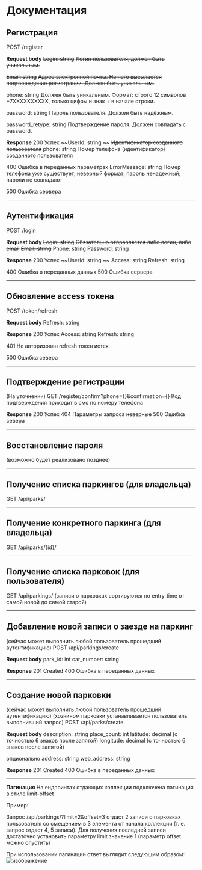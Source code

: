 # Документация

## Регистрация
POST /register

__Request body__
~~Login: string~~
~~Логин пользователя, должен быть уникальным.~~

~~Email: string~~
~~Адрес электронной почты. На него высылается подтверждение регистрации. Должен быть уникальным.~~

phone: string
Должен быть уникальным. Формат: строго 12 символов +7XXXXXXXXXX, только цифры и знак + в начале строки.

password: string
Пароль пользователя. Должен быть надёжным.

password_retype: string
Подтверждение пароля. Должен совпадать с password.

__Response__
200 Успех
~~UserId: string ~~
~~Идентификатор созданного пользователя~~
phone: string
Номер телефона (идентификатор) созданного пользователя

400 Ошибка в переданных параметрах
ErrorMessage: string
Номер телефона уже существует; неверный формат; пароль ненадежный; пароли не совпадают

500 Ошибка сервера
_____
## Аутентификация
POST /login

__Request body__
~~Login: string~~
~~Обязательно отправляется либо логин, либо email~~
~~Email: string~~
Phone: string
Password: string 

__Response__
200 Успех
~~UserId: string ~~
Access: string
Refresh: string

400 Ошибка в переданных данных
500 Ошибка сервера
_____
## Обновление access токена
POST /token/refresh

__Request body__
Refresh: string

__Response__
200 Успех
Access: string
Refresh: string

401 Не авторизован
refresh токен истек

500 Ошибка севера

____
## Подтверждение регистрации
(На уточнении)
GET /register/confirm?phone={}&confirmation={}
Код подтверждения приходит в смс по номеру телефона

__Response__
200 Успех
404 Параметры запроса неверные
500 Ошибка севера
____
## Восстановление пароля
(возможно будет реализовано позднее)
___
## Получение списка паркингов (для владельца)
GET /api/parks/
___
## Получение конкретного паркинга (для владельца)
GET /api/parks/{id}/ 
___
## Получение списка парковок (для пользователя)
GET /api/parkings/ (записи о парковках сортируются по entry_time от самой новой до самой старой)
___
## Добавление новой записи о заезде на паркинг
(сейчас может выполнить любой пользователь прошедший аутентификацию)
POST /api/parkings/create

__Request body__
park_id: int
car_number: string 

__Response__
201 Created
400 Ошибка в переданных данных
___
## Создание новой парковки
(сейчас может выполнить любой пользователь прошедший аутентификацию)
(хозяином парковки устанавливается пользователь выполнивший запрос)
POST /api/parks/create

__Request body__
description: string 
place_count: int
latitude: decimal (с точностью 6 знаков после запятой)
longitude: decimal (с точностью 6 знаков после запятой)

опционально 
address: string
web_address: string

__Response__
201 Created
400 Ошибка в переданных данных
____
__Пагинация__
На ендпоинтах отдающих коллекции подключена пагинация в стиле limit-offset

Пример:

Запрос /api/parkings/?limit=2&offset=3 отдаст 2 записи о парковках пользователя со смещением в 3 элемента от начала коллекции (т. е. запрос отдаст 4, 5 записи). Для получения последней записи достаточно установить параметру limit значение 1 (параметр offset можно опустить)

При использовании пагинации ответ выглядит следующим образом:
![изображение](https://user-images.githubusercontent.com/82332119/206853922-30647849-3243-442e-906b-73ca18450fd0.png)
